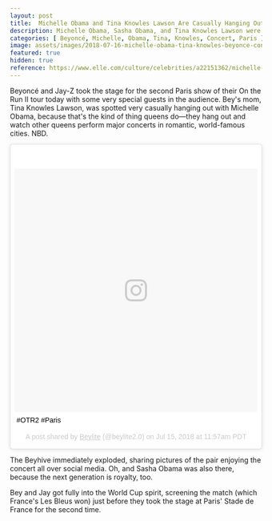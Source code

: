 ```yaml
---
layout: post
title:  Michelle Obama and Tina Knowles Lawson Are Casually Hanging Out at Beyoncé's Concert in Paris
description: Michelle Obama, Sasha Obama, and Tina Knowles Lawson were all spotted in the audience of Beyonce and Jay-Z's second Paris concert. The Carters screened the final game of the World Cup, which France won, just before the concert.
categories: [ Beyoncé, Michelle, Obama, Tina, Knowles, Concert, Paris ]
image: assets/images/2018-07-16-michelle-obama-tina-knowles-beyonce-concert-paris.jpg
featured: true
hidden: true
reference: https://www.elle.com/culture/celebrities/a22151362/michelle-obama-tina-lawson-beyonce-concert-paris/
---
```

Beyoncé and Jay-Z took the stage for the second Paris show of their On the Run II tour today with some very special guests in the audience. Bey's mom, Tina Knowles Lawson, was spotted very casually hanging out with Michelle Obama, because that's the kind of thing queens do—they hang out and watch other queens perform major concerts in romantic, world-famous cities. NBD.

<blockquote class="instagram-media" data-instgrm-captioned data-instgrm-permalink="https://www.instagram.com/p/BlQ2B0Rlmei/" data-instgrm-version="9" style=" background:#FFF; border:0; border-radius:3px; box-shadow:0 0 1px 0 rgba(0,0,0,0.5),0 1px 10px 0 rgba(0,0,0,0.15); margin: 1px; max-width:540px; min-width:326px; padding:0; width:99.375%; width:-webkit-calc(100% - 2px); width:calc(100% - 2px);"><div style="padding:8px;"> <div style=" background:#F8F8F8; line-height:0; margin-top:40px; padding:50.0% 0; text-align:center; width:100%;"> <div style=" background:url(data:image/png;base64,iVBORw0KGgoAAAANSUhEUgAAACwAAAAsCAMAAAApWqozAAAABGdBTUEAALGPC/xhBQAAAAFzUkdCAK7OHOkAAAAMUExURczMzPf399fX1+bm5mzY9AMAAADiSURBVDjLvZXbEsMgCES5/P8/t9FuRVCRmU73JWlzosgSIIZURCjo/ad+EQJJB4Hv8BFt+IDpQoCx1wjOSBFhh2XssxEIYn3ulI/6MNReE07UIWJEv8UEOWDS88LY97kqyTliJKKtuYBbruAyVh5wOHiXmpi5we58Ek028czwyuQdLKPG1Bkb4NnM+VeAnfHqn1k4+GPT6uGQcvu2h2OVuIf/gWUFyy8OWEpdyZSa3aVCqpVoVvzZZ2VTnn2wU8qzVjDDetO90GSy9mVLqtgYSy231MxrY6I2gGqjrTY0L8fxCxfCBbhWrsYYAAAAAElFTkSuQmCC); display:block; height:44px; margin:0 auto -44px; position:relative; top:-22px; width:44px;"></div></div> <p style=" margin:8px 0 0 0; padding:0 4px;"> <a href="https://www.instagram.com/p/BlQ2B0Rlmei/" style=" color:#000; font-family:Arial,sans-serif; font-size:14px; font-style:normal; font-weight:normal; line-height:17px; text-decoration:none; word-wrap:break-word;" target="_blank">#OTR2 #Paris</a></p> <p style=" color:#c9c8cd; font-family:Arial,sans-serif; font-size:14px; line-height:17px; margin-bottom:0; margin-top:8px; overflow:hidden; padding:8px 0 7px; text-align:center; text-overflow:ellipsis; white-space:nowrap;">A post shared by <a href="https://www.instagram.com/beylite2.0/" style=" color:#c9c8cd; font-family:Arial,sans-serif; font-size:14px; font-style:normal; font-weight:normal; line-height:17px;" target="_blank"> Beylite</a> (@beylite2.0) on <time style=" font-family:Arial,sans-serif; font-size:14px; line-height:17px;" datetime="2018-07-15T18:57:47+00:00">Jul 15, 2018 at 11:57am PDT</time></p></div></blockquote> <script async defer src="//www.instagram.com/embed.js"></script>

The Beyhive immediately exploded, sharing pictures of the pair enjoying the concert all over social media. Oh, and Sasha Obama was also there, because the next generation is royalty, too.

Bey and Jay got fully into the World Cup spirit, screening the match (which France's Les Bleus won) just before they took the stage at Paris' Stade de France for the second time.

